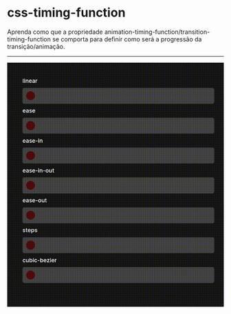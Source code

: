 # css-timing-function
Aprenda como que a propriedade animation-timing-function/transition-timing-function se comporta para definir como será a progressão da transição/animação.

<hr>

![CSS Timing Function](Timing.gif)

